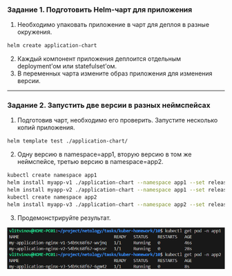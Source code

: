### Задание 1. Подготовить Helm-чарт для приложения

1. Необходимо упаковать приложение в чарт для деплоя в разные окружения. 

```sh
helm create application-chart
```

2. Каждый компонент приложения деплоится отдельным deployment’ом или statefulset’ом.
3. В переменных чарта измените образ приложения для изменения версии.

------
### Задание 2. Запустить две версии в разных неймспейсах

1. Подготовив чарт, необходимо его проверить. Запуститe несколько копий приложения.

```sh
helm template test ./application-chart/
```

2. Одну версию в namespace=app1, вторую версию в том же неймспейсе, третью версию в namespace=app2.

```sh
kubectl create namespace app1
helm install myapp-v1 ./application-chart --namespace app1 --set release_version=v1
helm install myapp-v2 ./application-chart --namespace app1 --set release_version=v2
kubectl create namespace app2
helm install myapp-v3 ./application-chart --namespace app2 --set release_version=v3
```

3. Продемонстрируйте результат.

![screenshot](img/1.png)
